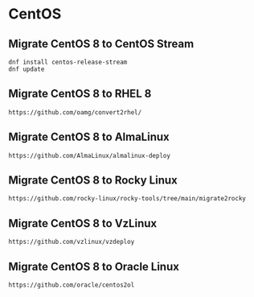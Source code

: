 # CentOS

## Migrate CentOS 8 to CentOS Stream
```
dnf install centos-release-stream
dnf update
```

## Migrate CentOS 8 to RHEL 8
```
https://github.com/oamg/convert2rhel/
```

## Migrate CentOS 8 to AlmaLinux
```
https://github.com/AlmaLinux/almalinux-deploy
```

## Migrate CentOS 8 to Rocky Linux
```
https://github.com/rocky-linux/rocky-tools/tree/main/migrate2rocky
```

## Migrate CentOS 8 to VzLinux
```
https://github.com/vzlinux/vzdeploy
```

## Migrate CentOS 8 to Oracle Linux
```
https://github.com/oracle/centos2ol
```
